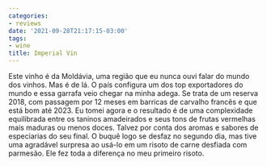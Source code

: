 ```yaml
---
categories:
- reviews
date: '2021-09-28T21:17:15-03:00'
tags:
- wine
title: Imperial Vin
---
```


Este vinho é da Moldávia, uma região que eu nunca ouvi falar do mundo dos vinhos. Mas é de lá. O país configura um dos top exportadores do mundo e essa garrafa veio chegar na minha adega. Se trata de um reserva 2018, com passagem por 12 meses em barricas de carvalho francês e que está bom até 2023. Eu tomei agora e o resultado é de uma complexidade equilibrada entre os taninos amadeirados e seus tons de frutas vermelhas mais maduras ou menos doces. Talvez por conta dos aromas e sabores de especiarias do seu final. O buquê logo se desfaz no segundo dia, mas tive uma agradável surpresa ao usá-lo em um risoto de carne desfiada com parmesão. Ele fez toda a diferença no meu primeiro risoto.

